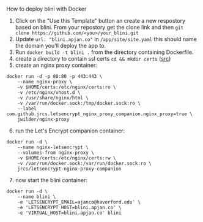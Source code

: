 How to deploy blini with Docker


1. Click on the "Use this Template" button an create a new respostory based on blini. From your repostory get the clone link and then `git clone https://github.com/<you>/your_blini.git`
2. Update `url: "blini.apjan.co"` in `/app/site/site.yaml` this should name the domain you'll deploy the app to.
3. Run `docker build -t blini .` from the directory containing Dockerfile.
4. create a directory to contain ssl certs ```cd && mkdir certs``` ([src](https://cloud.google.com/community/tutorials/nginx-reverse-proxy-docker))
5. create an nginx proxy container:  
```
docker run -d -p 80:80 -p 443:443 \
    --name nginx-proxy \
    -v $HOME/certs:/etc/nginx/certs:ro \
    -v /etc/nginx/vhost.d \
    -v /usr/share/nginx/html \
    -v /var/run/docker.sock:/tmp/docker.sock:ro \
    --label com.github.jrcs.letsencrypt_nginx_proxy_companion.nginx_proxy=true \
    jwilder/nginx-proxy
```
6.  run the Let's Encrypt companion container:
```
docker run -d \
    --name nginx-letsencrypt \
    --volumes-from nginx-proxy \
    -v $HOME/certs:/etc/nginx/certs:rw \
    -v /var/run/docker.sock:/var/run/docker.sock:ro \
    jrcs/letsencrypt-nginx-proxy-companion
```
7. now start the blini container:
```
docker run -d \
    --name blini \
    -e 'LETSENCRYPT_EMAIL=ajanco@haverford.edu' \
    -e 'LETSENCRYPT_HOST=blini.apjan.co' \
    -e 'VIRTUAL_HOST=blini.apjan.co' blini
```
